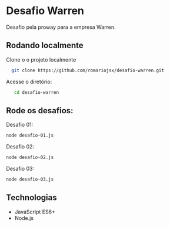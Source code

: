 
# Desafio Warren

Desafio pela proway para a empresa Warren.


## Rodando localmente




Clone o o projeto localmente

```bash
  git clone https://github.com/romariojsx/desafio-warren.git
```
Acesse o diretório:
```bash
   cd desafio-warren
```
## Rode os desafios:
Desafio 01:
```bash 
node desafio-01.js
```
Desafio 02:
```bash 
node desafio-02.js
```
Desafio 03:
```bash 
node desafio-03.js
```


    
## Technologias

 - JavaScript ES6+
 - Node.js

